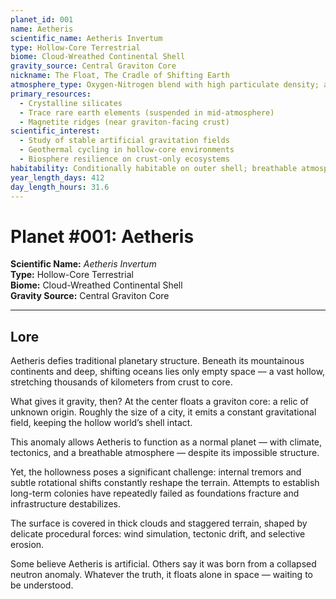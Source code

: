 ```yaml
---
planet_id: 001
name: Aetheris
scientific_name: Aetheris Invertum
type: Hollow-Core Terrestrial
biome: Cloud-Wreathed Continental Shell
gravity_source: Central Graviton Core
nickname: The Float, The Cradle of Shifting Earth
atmosphere_type: Oxygen-Nitrogen blend with high particulate density; aurora-active upper layers
primary_resources:
  - Crystalline silicates
  - Trace rare earth elements (suspended in mid-atmosphere)
  - Magnetite ridges (near graviton-facing crust)
scientific_interest:
  - Study of stable artificial gravitation fields
  - Geothermal cycling in hollow-core environments
  - Biosphere resilience on crust-only ecosystems
habitability: Conditionally habitable on outer shell; breathable atmosphere and stable temperature bands, but graviton proximity and unstable terrain have thwarted long-term settlement
year_length_days: 412
day_length_hours: 31.6
---
```


# Planet #001: Aetheris

**Scientific Name:** *Aetheris Invertum*  
**Type:** Hollow-Core Terrestrial  
**Biome:** Cloud-Wreathed Continental Shell  
**Gravity Source:** Central Graviton Core  

---

## Lore

Aetheris defies traditional planetary structure. Beneath its mountainous continents and deep, shifting oceans lies only empty space — a vast hollow, stretching thousands of kilometers from crust to core.

What gives it gravity, then? At the center floats a graviton core: a relic of unknown origin. Roughly the size of a city, it emits a constant gravitational field, keeping the hollow world’s shell intact.

This anomaly allows Aetheris to function as a normal planet — with climate, tectonics, and a breathable atmosphere — despite its impossible structure.

Yet, the hollowness poses a significant challenge: internal tremors and subtle rotational shifts constantly reshape the terrain. Attempts to establish long-term colonies have repeatedly failed as foundations fracture and infrastructure destabilizes.

The surface is covered in thick clouds and staggered terrain, shaped by delicate procedural forces: wind simulation, tectonic drift, and selective erosion.

Some believe Aetheris is artificial. Others say it was born from a collapsed neutron anomaly. Whatever the truth, it floats alone in space — waiting to be understood.
